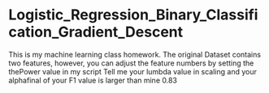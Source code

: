 # Logistic_Regression_Binary_Classification_Gradient_Descent
This is my machine learning class homework.
The original Dataset contains two features, however, you can adjust the feature numbers by setting the thePower value in my script
Tell me your lumbda value in scaling and your alphafinal of your F1 value is larger than mine 0.83
